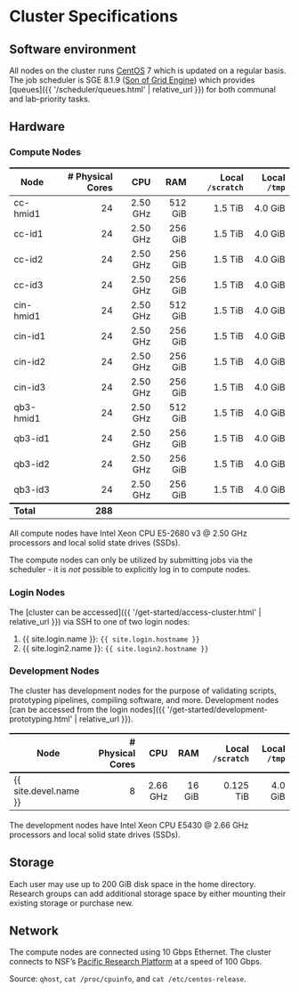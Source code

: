 # Cluster Specifications

## Software environment

All nodes on the cluster runs [CentOS] 7 which is updated on a regular basis.
The job scheduler is SGE 8.1.9 ([Son of Grid Engine]) which provides [queues]({{ '/scheduler/queues.html' | relative_url }}) for both communal and lab-priority tasks.


## Hardware

### Compute Nodes

Node      | # Physical Cores |       CPU |      RAM | Local `/scratch` | Local `/tmp` |
----------|-----------------:|----------:|---------:|-----------------:|-------------:|
cc-hmid1  |               24 |  2.50 GHz |  512 GiB |          1.5 TiB |      4.0 GiB |
cc-id1    |               24 |  2.50 GHz |  256 GiB |          1.5 TiB |      4.0 GiB |
cc-id2    |               24 |  2.50 GHz |  256 GiB |          1.5 TiB |      4.0 GiB |
cc-id3    |               24 |  2.50 GHz |  256 GiB |          1.5 TiB |      4.0 GiB |
cin-hmid1 |               24 |  2.50 GHz |  512 GiB |          1.5 TiB |      4.0 GiB |
cin-id1   |               24 |  2.50 GHz |  256 GiB |          1.5 TiB |      4.0 GiB |
cin-id2   |               24 |  2.50 GHz |  256 GiB |          1.5 TiB |      4.0 GiB |
cin-id3   |               24 |  2.50 GHz |  256 GiB |          1.5 TiB |      4.0 GiB |
qb3-hmid1 |               24 |  2.50 GHz |  512 GiB |          1.5 TiB |      4.0 GiB |
qb3-id1   |               24 |  2.50 GHz |  256 GiB |          1.5 TiB |      4.0 GiB |
qb3-id2   |               24 |  2.50 GHz |  256 GiB |          1.5 TiB |      4.0 GiB |
qb3-id3   |               24 |  2.50 GHz |  256 GiB |          1.5 TiB |      4.0 GiB |
**Total** |          **288** |           |          |                  |              |

All compute nodes have Intel Xeon CPU E5-2680 v3 @ 2.50 GHz processors and local solid state drives (SSDs).

The compute nodes can only be utilized by submitting jobs via the scheduler - it is _not_ possible to explicitly log in to compute nodes.


### Login Nodes

The [cluster can be accessed]({{ '/get-started/access-cluster.html' | relative_url }}) via SSH to one of two login nodes:

1. {{ site.login.name  }}: `{{ site.login.hostname }}`
2. {{ site.login2.name }}: `{{ site.login2.hostname }}`


### Development Nodes

The cluster has development nodes for the purpose of validating scripts, prototyping pipelines, compiling software, and more.  Development nodes [can be accessed from the login nodes]({{ '/get-started/development-prototyping.html' | relative_url }}).

Node                        | # Physical Cores |       CPU |      RAM | Local `/scratch` | Local `/tmp` |
----------------------------|-----------------:|----------:|---------:|-----------------:|-------------:|
{{ site.devel.name }} |                8 |  2.66 GHz |   16 GiB |        0.125 TiB |      4.0 GiB |

The development nodes have Intel Xeon CPU E5430 @ 2.66 GHz processors and local solid state drives (SSDs).


## Storage

Each user may use up to 200 GiB disk space in the home directory.  Research groups can add additional storage space by either mounting their existing storage or purchase new.


## Network

The compute nodes are connected using 10 Gbps Ethernet.
The cluster connects to NSF’s [Pacific Research Platform] at a speed of 100 Gbps.


Source: `qhost`, `cat /proc/cpuinfo`, and `cat /etc/centos-release`.


<style>
table {
  margin-top: 2ex;
  margin-bottom: 2ex;
}
tr:last-child { border-top: 2px solid #000; }
</style>

[CentOS]: https://www.centos.org/
[Son of Grid Engine]: https://arc.liv.ac.uk/trac/SGE
[Pacific Research Platform]: https://ucsdnews.ucsd.edu/pressrelease/nsf_gives_green_light_to_pacific_research_platform
